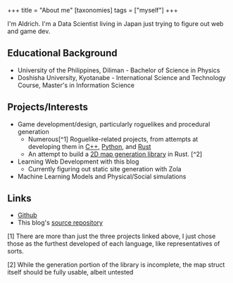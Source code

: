 +++
title = "About me"
[taxonomies]
  tags = ["myself"]
+++

I'm Aldrich. I'm a Data Scientist living in Japan just trying to figure out web and game dev.
## Educational Background

* University of the Philippines, Diliman - Bachelor of Science in Physics
* Doshisha University, Kyotanabe - International Science and Technology Course, Master's in Information Science

## Projects/Interests

* Game development/design, particularly roguelikes and procedural generation
	* Numerous[^1] Roguelike-related projects, from attempts at developing them in [C++](https://github.com/asuratos/spell-weaver), [Python](https://github.com/asuratos/RLProject-python), and [Rust](https://github.com/asuratos/alchemy_rl)
	* An attempt to build a [2D map generation library](https://github.com/asuratos/labyrinth-rs) in Rust. [^2]
* Learning Web Development with this blog
	* Currently figuring out static site generation with Zola
* Machine Learning Models and Physical/Social simulations

## Links

*  [Github](http://github.com/asuratos)
* This blog's [source repository](https://github.com/asuratos/devlog)


[1] There are more than just the three projects linked above, I just chose those as the furthest developed of each language, like representatives of sorts.

[2] While the generation portion of the library is incomplete, the map struct itself should be fully usable, albeit untested